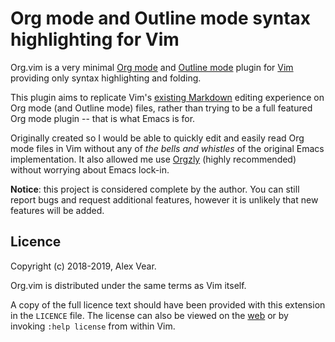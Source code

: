 # Org mode and Outline mode syntax highlighting for Vim

Org.vim is a very minimal [Org mode][] and [Outline mode][] plugin for
[Vim](https://www.vim.org) providing only syntax highlighting and folding.

This plugin aims to replicate Vim's [existing Markdown](https://github.com/tpope/vim-markdown/)
editing experience on Org mode (and Outline mode) files, rather than trying to
be a full featured Org mode plugin -- that is what Emacs is for.

Originally created so I would be able to quickly edit and easily read Org mode
files in Vim without any of _the bells and whistles_ of the original Emacs
implementation.  It also allowed me use [Orgzly](https://github.com/orgzly/orgzly-android/)
(highly recommended) without worrying about Emacs lock-in.

**Notice**: this project is considered complete by the author. You can still
report bugs and request additional features, however it is unlikely that new
features will be added.

## Licence

Copyright (c) 2018-2019, Alex Vear.

Org.vim is distributed under the same terms as Vim itself.

A copy of the full licence text should have been provided with this extension
in the `LICENCE` file. The license can also be viewed on the
[web](http://vimdoc.sourceforge.net/htmldoc/uganda.html#license) or by invoking
`:help license` from within Vim.

[Outline mode]: https://www.gnu.org/software/emacs/manual/html_node/emacs/Outline-Mode.html
[Org mode]: https://orgmode.org
